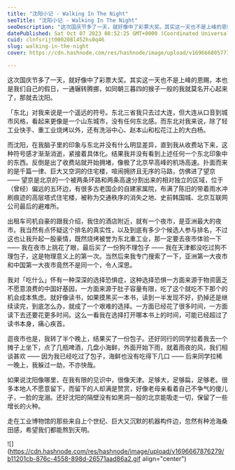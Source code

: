 ```yaml
---
title: "沈阳小记 - Walking In The Night"
seoTitle: "沈阳小记 - Walking In The Night"
seoDescription: "这次国庆节多了一天，就好像中了彩票大奖。其实这一天也不是上峰的恩赐，本也是我们自己的假日，一通辗转腾挪，如同朝三暮四的猴子一般的我就莫名开心起来了，那就去沈阳"
datePublished: Sat Oct 07 2023 08:52:25 GMT+0000 (Coordinated Universal Time)
cuid: clnfsrijt000208l452hs0q46
slug: walking-in-the-night
cover: https://cdn.hashnode.com/res/hashnode/image/upload/v1696668057733/abd3a0b7-7b0a-40c7-a50f-8ff0fe926910.gif

---
```


这次国庆节多了一天，就好像中了彩票大奖。其实这一天也不是上峰的恩赐，本也是我们自己的假日，一通辗转腾挪，如同朝三暮四的猴子一般的我就莫名开心起来了，那就去沈阳。

「东北」对我来说是一个遥远的符号。东北三省我只去过大连，但大连从口音到城市风格，看起来更像是一个山东城市，没有任何东北感。而东北对我来说，除了轻工业快手、重工业烧烤以外，还有洗浴中心、赵本山和松花江上的大白杨。

而沈阳，在我脑子里的印象与东北并没有什么明显差异，直到我从收费站下来，这种符号感才渐渐消逝，紧接着具体化。结果我并没有看到上述任何一个东北印象中的东西。反倒是出了收费站就开始拥堵，像极了北京早高峰的机场高速。扑面而来的是千篇一律、巨大又空洞的住宅楼，喧闹拥挤且无序的马路，仿佛进了望京 —— 望京是北京的一个被两条环路和两条高速分割出来的相对独立的区域，位于（曾经）偏远的五环边，有很多古老国企的自建家属院，布满了陈旧的带着雨水冲刷痕迹的高层塔式住宅楼，被称为交通秩序的消失之地、史前韩国城、北京互联网公司最后的避难所。

出租车司机自豪的跟我介绍，我住的酒店附近，就有一个夜市，是亚洲最大的夜市。我当然有点怀疑这个排名的真实性，以及到底有多少个候选人参与排名，不过这也让我升起一股豪情，既然烧烤被誉为东北重工业，那一定要去夜市体验一下 —— 我在夜市上挑花了眼，最后买了一份狗不理包子 —— 我在天津都没吃过狗不理包子，这是物理意义上的第一次。当然后来我专门搜索了一下，亚洲第一大夜市和中国第一大夜市竟然不是同一个，令人深思。

我对「吃什么」怀有一种深深的选择恐惧症，这种选择恐惧一方面来源于物资匮乏不愿意浪费的中国好基因，一方面来源于肚子容量有限，吃了这个就吃不下那个的机会成本焦虑。就好像读书，如果摸黑买一本书，读到一半发现不好，扔掉还是继续读完，到底怎么办，就成了一个艰难的选择。一方面已经花了很多时间，一方面读下去还要花更多时间。这么一看我在选择打开哪本书上的时间，可能已经超过了读书本身，痛心疾首。

逛夜市也是，我转了半个晚上，结果买了一份包子。还好同行的同学拉着我去一个摊子上坐下，点了几瓶啤酒，几盘小海鲜，外面开始下雨，就着雨夜的风，我们相谈甚欢 —— 因为我已经吃过了包子，海鲜也没有吃得下几口 —— 后来同学拉稀一晚上，我躲过一劫，不亦快哉。

如果说沈阳像哪里，在我有限的见识中，很像天津。足够大，足够扁，足够老。很多本地人不愿意留下，而留下的人却满是赞赏，好像老母亲看着自己不争气的傻儿子，一脸的宠溺。还好沈阳的隔壁没有如黑洞一般的北京能吸走一切，保留了一些增长的火种。

走在工业博物馆的那些来自上个世纪、巨大又沉默的机器构件边，忽然有种沧海桑田感，希望我们都能熬到天明。

![](https://cdn.hashnode.com/res/hashnode/image/upload/v1696667876279/b11201cb-876c-4558-898d-26571aad86a2.gif align="center")